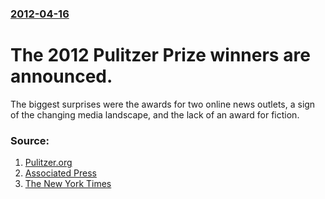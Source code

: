 ### [2012-04-16](/news/2012/04/16/index.md)

# The 2012 Pulitzer Prize winners are announced. 

The biggest surprises were the awards for two online news outlets, a sign of the changing media landscape, and the lack of an award for fiction.


### Source:

1. [Pulitzer.org](http://www.pulitzer.org/node/8501)
2. [Associated Press](http://www.ap.org/content/press-release/2012/ap-wins-pulitzer-prize-for-investigative-reporting-on-nypd-surveillance)
3. [The New York Times](http://www.nytimes.com/2012/04/17/business/media/2012-pulitzer-prize-winners-announced.html?smid=fb)
